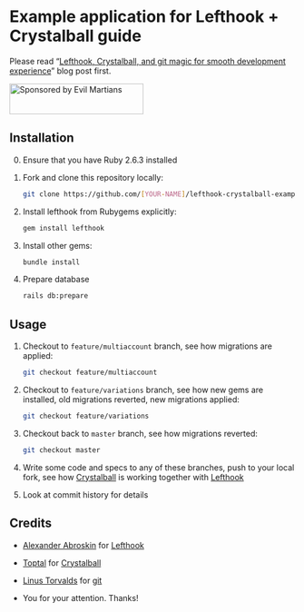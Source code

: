 # Example application for Lefthook + Crystalball guide

Please read “[Lefthook, Crystalball, and git magic for smooth development experience]” blog post first.

<a href="https://evilmartians.com/">
<img src="https://evilmartians.com/badges/sponsored-by-evil-martians.svg" alt="Sponsored by Evil Martians" width="236" height="54">
</a>


## Installation

 0. Ensure that you have Ruby 2.6.3 installed

 1. Fork and clone this repository locally:

    ```sh
    git clone https://github.com/[YOUR-NAME]/lefthook-crystalball-example
    ```

 2. Install lefthook from Rubygems explicitly:

    ```sh
    gem install lefthook
    ```

 3. Install other gems:

    ```sh
    bundle install
    ```

 4. Prepare database

     ```sh
    rails db:prepare
     ```

## Usage

 1. Checkout to `feature/multiaccount` branch, see how migrations are applied:

    ```sh
    git checkout feature/multiaccount
    ```

 2. Checkout to `feature/variations` branch, see how new gems are installed, old migrations reverted, new migrations applied:

    ```sh
    git checkout feature/variations
    ```

 3. Checkout back to `master` branch, see how migrations reverted:

    ```sh
    git checkout master
    ```

 4. Write some code and specs to any of these branches, push to your local fork, see how [Crystalball] is working together with [Lefthook]

 5. Look at commit history for details

## Credits

  - [Alexander Abroskin] for [Lefthook]

  - [Toptal] for [Crystalball]

  - [Linus Torvalds] for [git]

  - You for your attention. Thanks!

[Lefthook, Crystalball, and git magic for smooth development experience]: https://dev.to/evilmartians/lefthook-crystalball-and-git-magic-for-smooth-development-experience-3178 "Learn how to make git hooks to do most routine tasks for you: install gems, migrate the database, run tests, and linters."
[Lefthook]: https://github.com/Arkweid/lefthook "Git hooks manager"
[Crystalball]: https://github.com/toptal/crystalball "Regression Test Selection library for your RSpec test suite"
[Alexander Abroskin]: https://github.com/Arkweid
[Toptal]: https://github.com/toptal/
[Linus Torvalds]: https://github.com/torvalds
[git]: https://git-scm.com/ "free and open source distributed version control system"

